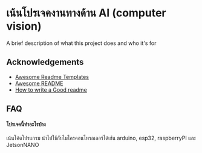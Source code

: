
# เน้นโปรเจคงานทางด้าน AI (computer vision)

A brief description of what this project does and who it's for


## Acknowledgements

 - [Awesome Readme Templates](https://awesomeopensource.com/project/elangosundar/awesome-README-templates)
 - [Awesome README](https://github.com/matiassingers/awesome-readme)
 - [How to write a Good readme](https://bulldogjob.com/news/449-how-to-write-a-good-readme-for-your-github-project)


## FAQ


#### โปรเจคนี้ทำอะไรบ้าง

เน้นโค้ดโปรแกรม นำไปใช้กับไมโครคอนโทรลเลอร์ได้เช่น arduino, esp32, raspberryPI และ JetsonNANO

